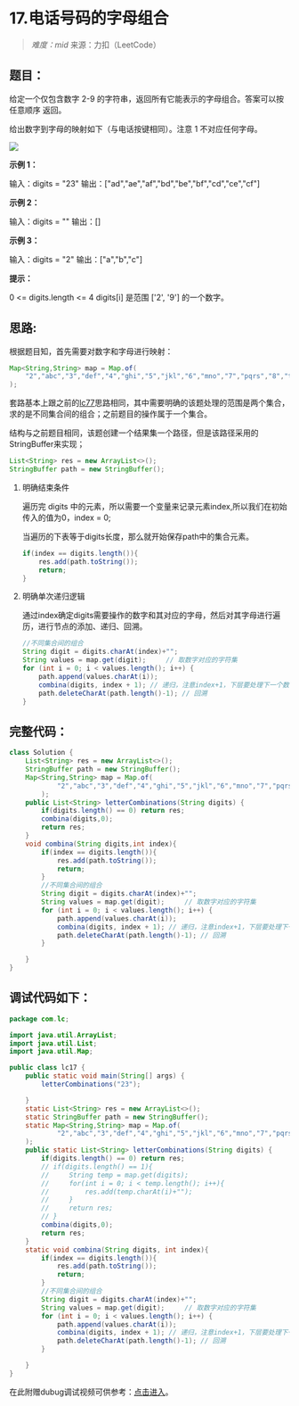 # 17.电话号码的字母组合

> *难度：mid*  来源：力扣（LeetCode）

## 题目：

给定一个仅包含数字 2-9 的字符串，返回所有它能表示的字母组合。答案可以按 任意顺序 返回。

给出数字到字母的映射如下（与电话按键相同）。注意 1 不对应任何字母。

![](https://assets.leetcode-cn.com/aliyun-lc-upload/uploads/2021/11/09/200px-telephone-keypad2svg.png)

**示例 1：**

输入：digits = "23"
输出：["ad","ae","af","bd","be","bf","cd","ce","cf"]

**示例 2：**

输入：digits = ""
输出：[]

**示例 3：**

输入：digits = "2"
输出：["a","b","c"]

**提示：**

0 <= digits.length <= 4
digits[i] 是范围 ['2', '9'] 的一个数字。

## 思路:

根据题目知，首先需要对数字和字母进行映射：

```java
Map<String,String> map = Map.of(
    "2","abc","3","def","4","ghi","5","jkl","6","mno","7","pqrs","8","tuv","9","wxyz"
);
```

套路基本上跟之前的[lc77](https://xbhog.netlify.app/#/docBlog/%E7%AE%97%E6%B3%95%E6%80%9D%E8%B7%AF%E6%B1%87%E6%80%BB/lc77)思路相同，其中需要明确的该题处理的范围是两个集合，求的是不同集合间的组合；之前题目的操作属于一个集合。

结构与之前题目相同，该题创建一个结果集一个路径，但是该路径采用的StringBuffer来实现；

```java
List<String> res = new ArrayList<>();
StringBuffer path = new StringBuffer();
```

1. 明确结束条件

   遍历完 digits 中的元素，所以需要一个变量来记录元素index,所以我们在初始传入的值为0，index = 0;

   当遍历的下表等于digits长度，那么就开始保存path中的集合元素。

   ```java
   if(index == digits.length()){
       res.add(path.toString());
       return;
   }
   ```

2. 明确单次递归逻辑

   通过index确定digits需要操作的数字和其对应的字母，然后对其字母进行遍历，进行节点的添加、递归、回溯。

   ```java
   //不同集合间的组合
   String digit = digits.charAt(index)+"";
   String values = map.get(digit);     // 取数字对应的字符集
   for (int i = 0; i < values.length(); i++) {
       path.append(values.charAt(i)); 
       combina(digits, index + 1); // 递归，注意index+1，下层要处理下一个数字了
       path.deleteCharAt(path.length()-1); // 回溯
   }
   ```

## 完整代码：

```java
class Solution {
    List<String> res = new ArrayList<>();
    StringBuffer path = new StringBuffer();
    Map<String,String> map = Map.of(
            "2","abc","3","def","4","ghi","5","jkl","6","mno","7","pqrs","8","tuv","9","wxyz"
        );
    public List<String> letterCombinations(String digits) {
        if(digits.length() == 0) return res;
        combina(digits,0);
        return res;
    }
    void combina(String digits,int index){
        if(index == digits.length()){
            res.add(path.toString());
            return;
        }
        //不同集合间的组合
        String digit = digits.charAt(index)+"";
        String values = map.get(digit);     // 取数字对应的字符集
        for (int i = 0; i < values.length(); i++) {
            path.append(values.charAt(i)); 
            combina(digits, index + 1); // 递归，注意index+1，下层要处理下一个数字了
            path.deleteCharAt(path.length()-1); // 回溯
        }

    }
}
```

## 调试代码如下：

```java
package com.lc;

import java.util.ArrayList;
import java.util.List;
import java.util.Map;

public class lc17 {
    public static void main(String[] args) {
        letterCombinations("23");

    }
    static List<String> res = new ArrayList<>();
    static StringBuffer path = new StringBuffer();
    static Map<String,String> map = Map.of(
            "2","abc","3","def","4","ghi","5","jkl","6","mno","7","pqrs","8","tuv","9","wxyz"
    );
    public static List<String> letterCombinations(String digits) {
        if(digits.length() == 0) return res;
        // if(digits.length() == 1){
        //     String temp = map.get(digits);
        //     for(int i = 0; i < temp.length(); i++){
        //         res.add(temp.charAt(i)+"");
        //     }
        //     return res;
        // }
        combina(digits,0);
        return res;
    }
    static void combina(String digits, int index){
        if(index == digits.length()){
            res.add(path.toString());
            return;
        }
        //不同集合间的组合
        String digit = digits.charAt(index)+"";
        String values = map.get(digit);     // 取数字对应的字符集
        for (int i = 0; i < values.length(); i++) {
            path.append(values.charAt(i));
            combina(digits, index + 1); // 递归，注意index+1，下层要处理下一个数字了
            path.deleteCharAt(path.length()-1); // 回溯
        }

    }
}
```

在此附赠dubug调试视频可供参考：[点击进入](https://www.bilibili.com/video/BV1Bu411d7su/)。

